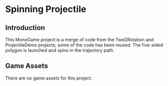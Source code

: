 # Spinning Projectile

## Introduction
This MonoGame project is a merge of code from the TwoDRotation and ProjectileDemo projects; some of the code has been reused. The five-sided polygon is launched and spins in the trajectory path.

## Game Assets
There are no game assets for this project.
